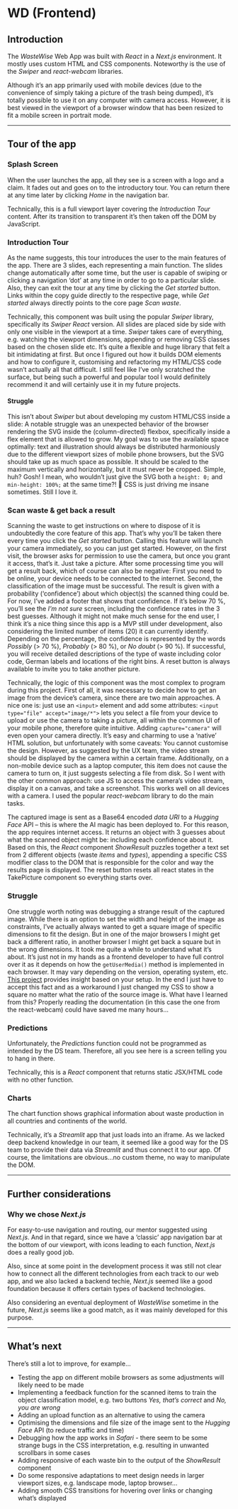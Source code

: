 # WD (Frontend)

## Introduction

The *WasteWise* Web App was built with *React* in a *Next.js* environment. It mostly uses custom HTML and CSS components. Noteworthy is the use of the *Swiper* and *react-webcam* libraries.

Although it’s an app primarily used with mobile devices (due to the convenience of simply taking a picture of the trash being dumped), it’s totally possible to use it on any computer with camera access. However, it is best viewed in the viewport of a browser window that has been resized to fit a mobile screen in portrait mode.

---

## Tour of the app

### Splash Screen

When the user launches the app, all they see is a screen with a logo and a claim. It fades out and goes on to the introductory tour. You can return there at any time later by clicking *Home* in the navigation bar.

Technically, this is a full viewport layer covering the *Introduction Tour* content. After its transition to transparent it’s then taken off the DOM by JavaScript.

### Introduction Tour

As the name suggests, this tour introduces the user to the main features of the app. There are 3 slides, each representing a main function. The slides change automatically after some time, but the user is capable of swiping or clicking a navigation ‘dot’ at any time in order to go to a particular slide. Also, they can exit the tour at any time by clicking the *Get started* button. Links within the copy guide directly to the respective page, while *Get started* always directly points to the core page *Scan waste*.

Technically, this component was built using the popular *Swiper* library, specifically its *Swiper React* version. All slides are placed side by side with only one visible in the viewport at a time. *Swiper* takes care of everything, e.g. watching the viewport dimensions, appending or removing CSS classes based on the chosen slide etc. It’s quite a flexible and huge library that felt a bit intimidating at first. But once I figured out how it builds DOM elements and how to configure it, customising and refactoring my HTML/CSS code wasn’t actually all that difficult. I still feel like I’ve only scratched the surface, but being such a powerful and popular tool I would definitely recommend it and will certainly use it in my future projects.

#### Struggle

This isn’t about *Swiper* but about developing my custom HTML/CSS inside a slide: A notable struggle was an unexpected behavior of the browser rendering the SVG inside the (column-directed) flexbox, specifically inside a flex element that is allowed to grow. My goal was to use the available space optimally: text and illustration should always be distributed harmoniously due to the different viewport sizes of mobile phone browsers, but the SVG should take up as much space as possible. It should be scaled to the maximum vertically and horizontally, but it must never be cropped. Simple, huh? Gosh! I mean, who wouldn’t just give the SVG both a `height: 0;` and `min-height: 100%;` at the same time?! 🤪 CSS is just driving me insane sometimes. Still I love it.

### Scan waste & get back a result

Scanning the waste to get instructions on where to dispose of it is undoubtedly the core feature of this app. That’s why you’ll be taken there every time you click the *Get started* button. Calling this feature will launch your camera immediately, so you can just get started. However, on the first visit, the browser asks for permission to use the camera, but once you grant it access, that’s it. Just take a picture. After some processing time you will get a result back, which of course can also be negative: First you need to be online, your device needs to be connected to the internet. Second, the classification of the image must be successful. The result is given with a probability (‘confidence’) about which object(s) the scanned thing could be. For now, I’ve added a footer that shows that confidence. If it’s below 70 %, you’ll see the *I’m not sure* screen, including the confidence rates in the 3 best guesses. Although it might not make much sense for the end user, I think it’s a nice thing since this app is a MVP still under development, also considering the limited number of items (20) it can currently identify. Depending on the percentage, the confidence is represented by the words *Possibly* (> 70 %), *Probably* (> 80 %), or *No doubt* (> 90 %). If successful, you will receive detailed descriptions of the type of waste including color code, German labels and locations of the right bins. A reset button is always available to invite you to take another picture.

Technically, the logic of this component was the most complex to program during this project. First of all, it was necessary to decide how to get an image from the device’s camera, since there are two main approaches. A nice one is: just use an `<input>` element and add some attributes: `<input type="file" accept="image/*">` lets you select a file from your device to upload or use the camera to taking a picture, all within the common UI of your mobile phone, therefore quite intuitive. Adding `capture="camera"` will even open your camera directly. It’s easy and charming to use a ‘native’ HTML solution, but unfortunately with some caveats: You cannot customise the design. However, as suggested by the UX team, the video stream should be displayed by the camera within a certain frame. Additionally, on a non-mobile device such as a laptop computer, this item does not cause the camera to turn on, it just suggests selecting a file from disk. So I went with the other common approach: use JS to access the camera’s video stream, display it on a canvas, and take a screenshot. This works well on all devices with a camera. I used the popular *react-webcam* library to do the main tasks.

The captured image is sent as a Base64 encoded *data URI* to a *Hugging Face* API – this is where the AI magic has been deployed to. For this reason, the app requires internet access. It returns an object with 3 guesses about what the scanned object might be: including each confidence about it. Based on this, the *React* component *ShowResult* puzzles together a text set from 2 different objects (waste *items* and *types*), appending a specific CSS modifier class to the DOM that is responsible for the color and way the results page is displayed. The reset button resets all react states in the TakePicture component so everything starts over.

### Struggle

One struggle worth noting was debugging a strange result of the captured image. While there is an option to set the width and height of the image as constraints, I’ve actually always wanted to get a square image of specific dimensions to fit the design. But in one of the major browsers I might get back a different ratio, in another browser I might get back a square but in the wrong dimensions. It took me quite a while to understand what it’s about. It’s just not in my hands as a frontend developer to have full control over it as it depends on how the `getUserMedia()` method is implemented in each browser. It may vary depending on the version, operating system, etc. [This project](https://webrtchacks.github.io/WebRTC-Camera-Resolution/?ref=deconstruct#bottom) provides insight based on your setup. In the end I just have to accept this fact and as a workaround I just changed my CSS to show a square no matter what the ratio of the source image is. What have I learned from this? Properly reading the documentation (in this case the one from the react-webcam) could have saved me many hours...

### Predictions

Unfortunately, the *Predictions* function could not be programmed as intended by the DS team. Therefore, all you see here is a screen telling you to hang in there.

Technically, this is a *React* component that returns static JSX/HTML code with no other function.

### Charts

The chart function shows graphical information about waste production in all countries and continents of the world.

Technically, it’s a *Streamlit* app that just loads into an iframe. As we lacked deep backend knowledge in our team, it seemed like a good way for the DS team to provide their data via *Streamlit* and thus connect it to our app. Of course, the limitations are obvious...no custom theme, no way to manipulate the DOM.

---

## Further considerations

### Why we chose *Next.js*

For easy-to-use navigation and routing, our mentor suggested using *Next.js*. And in that regard, since we have a ‘classic’ app navigation bar at the bottom of our viewport, with icons leading to each function, *Next.js* does a really good job.

Also, since at some point in the development process it was still not clear how to connect all the different technologies from each track to our web app, and we also lacked a backend techie, *Next.js* seemed like a good foundation because it offers certain types of backend technologies.

Also considering an eventual deployment of *WasteWise* sometime in the future, *Next.js* seems like a good match, as it was mainly developed for this purpose.

---

## What’s next

There’s still a lot to improve, for example…

- Testing the app on different mobile browsers as some adjustments will likely need to be made
- Implementing a feedback function for the scanned items to train the object classification model, e.g. two buttons *Yes, that’s correct* and *No, you are wrong*
- Adding an upload function as an alternative to using the camera
- Optimising the dimensions and file size of the image sent to the *Hugging Face* API (to reduce traffic and time)
- Debugging how the app works in *Safari* - there seem to be some strange bugs in the CSS interpretation, e.g. resulting in unwanted scrollbars in some cases
- Adding responsive of each waste bin to the output of the *ShowResult* component
- Do some responsive adaptations to meet design needs in larger viewport sizes, e.g. landscape mode, laptop browser…
- Adding smooth CSS transitions for hovering over links or changing what’s displayed
